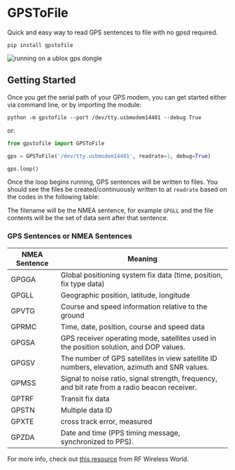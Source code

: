 # GPSToFile

Quick and easy way to read GPS sentences to file with no gpsd required.


`pip install gpstofile`


![running on a ublox gps dongle](https://github.com/pubudeux/gpstofile/blob/main/example-run.png)

## Getting Started

Once you get the serial path of your GPS modem, you can get started either via command line, or by importing the module:

`python -m gpstofile --port /dev/tty.usbmodem14401 --debug True`

or:


```python
from gpstofile import GPSToFile

gps = GPSToFile('/dev/tty.usbmodem14401', readrate=1, debug=True)

gps.loop()
```

Once the loop begins running, GPS sentences will be written to files. You should see the files be created/continuously written to at `readrate` based on the codes in the following table:

The filename will be the NMEA sentence, for example `GPGLL` and the file contents will be the set of data sent after that sentence.

### GPS Sentences or NMEA Sentences
|NMEA Sentence|	Meaning|
| ----------- | ----------- |
|GPGGA| Global positioning system fix data (time, position, fix type data)|
|GPGLL|	Geographic position, latitude, longitude|
|GPVTG|	Course and speed information relative to the ground|
|GPRMC|	Time, date, position, course and speed data|
|GPGSA|	GPS receiver operating mode, satellites used in the position solution, and DOP values.|
|GPGSV|	The number of GPS satellites in view satellite ID numbers, elevation, azimuth and SNR values.|
|GPMSS|	Signal to noise ratio, signal strength, frequency, and bit rate from a radio beacon receiver.|
|GPTRF|	Transit fix data|
|GPSTN|	Multiple data ID|
|GPXTE|	cross track error, measured|
|GPZDA|	Date and time (PPS timing message, synchronized to PPS).

For more info, check out [this resource](https://www.rfwireless-world.com/Terminology/GPS-sentences-or-NMEA-sentences.html) from RF Wireless World.